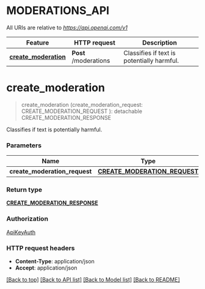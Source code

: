 # MODERATIONS_API

All URIs are relative to *https://api.openai.com/v1*

Feature | HTTP request | Description
------------- | ------------- | -------------
[**create_moderation**](MODERATIONS_API.md#create_moderation) | **Post** /moderations | Classifies if text is potentially harmful.


# **create_moderation**
> create_moderation (create_moderation_request: CREATE_MODERATION_REQUEST ): detachable CREATE_MODERATION_RESPONSE


Classifies if text is potentially harmful.


### Parameters

Name | Type | Description  | Notes
------------- | ------------- | ------------- | -------------
 **create_moderation_request** | [**CREATE_MODERATION_REQUEST**](CREATE_MODERATION_REQUEST.md)|  | 

### Return type

[**CREATE_MODERATION_RESPONSE**](CreateModerationResponse.md)

### Authorization

[ApiKeyAuth](../README.md#ApiKeyAuth)

### HTTP request headers

 - **Content-Type**: application/json
 - **Accept**: application/json

[[Back to top]](#) [[Back to API list]](../README.md#documentation-for-api-endpoints) [[Back to Model list]](../README.md#documentation-for-models) [[Back to README]](../README.md)

